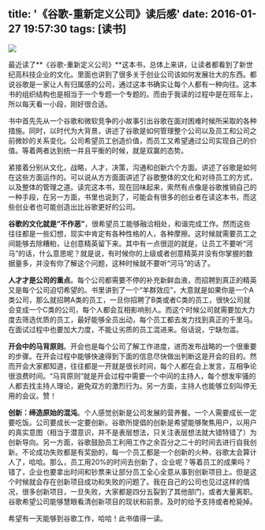 title: '《谷歌-重新定义公司》读后感'
date: 2016-01-27 19:57:30
tags: [读书]
---

![](http://7xl9v5.com1.z0.glb.clouddn.com/2016-01-27.jpg)

最近读了**《谷歌-重新定义公司》**这本书，总体上来讲，让读者都看到了新世纪高科技企业的文化。里面也讲到了很多关于创业公司该如何发展壮大的东西。都说谷歌是一家让人有归属感的公司，通过这本书确实让每个人都有一种向往。这本书的组织结构也是相当于一个专题一个专题的。而由于我读的过程中是在班车上，所以每天看一小段，刚好很合适。

书中首先先从一个谷歌和微软竞争的小故事引出谷歌在面对困难时候所采取的各种措施。同时，以时代为大背景，讲述了谷歌是如何管理整个公司以及员工和公司之前微妙的关系变化。公司希望员工创造价值，而员工又希望通过公司实现自己的价值。等着两者达到统一并且平衡的时候，就是双赢的态势。
<!--more-->
紧接着分别从文化，战略，人才，决策，沟通和创新六个方面。讲述了谷歌是如何在这些方面运作的。可以说从方方面面讲述了谷歌整体的文化和对待员工的方式，以及整体的管理之道。读完这本书，现在回味起来，索然有点像是谷歌推销自己的一种手段，在另一方面，书里也说到了，可能会有很多的创业者在读这本书，而这些创业者也可能创造出比谷歌更好的公司。

**谷歌的文化就是“不作恶”**，很希望员工能够融洽相处，和谐完成工作。然而这些往往都是一些幻想，现实中肯定有各种性格的人，各种摩擦。这时候就需要员工之间能够去除糟粕，让创意精英留下来。其中有一点很逗的就是，让员工不要听“河马”的话，什么意思呢？就是说，有时候你的上级或者创意精英并没有你掌握的数据量多，并没有你了解这个问题，这种时候就不要听“河马”的话了。

**人才才是公司的重点**。每个公司都需要不停的补充新鲜血液，而招聘到真正的精英又是每个公司迫切希望的。书里讲到了一个“羊群效应”，大意就是如果你是一个A类公司，那么就招聘A类的员工，一旦你招聘了B类或者C类的员工，很快公司就会变成一个C类的公司，每个人都会互相影响别人。而这个时候公司就需要加大力度去筛选优质的员工，最好能够全员出动，每个员工都去发力找到真正的千里马。在面试过程中也要加大力度，不能让劣质的员工混进来。俗话说，宁缺勿滥。

**开会中的马背原则**。开会也是每个公司了解工作进度，进而发布战略的一个很重要的步骤。在开会过程中能够快速得到下面的信息尽快做出判断这是开会的目的。然而开会大家都知道，往往都是一开就是很长时间，每个人都在会上发言，互相争论很浪费时间。“马背原则”就是开会过程中需要一个中间的主持人，每个想发牢骚的人都去找主持人理论，避免双方的激烈行为。另一方面，主持人也能够立刻叫停无用的会议。赞！

**创新：缔造原始的混沌**。个人感觉创新是公司发展的营养餐。一个人需要成长一定要吃饭。公司要成长一定要创新。谷歌所提倡的创新是希望能够聚焦用户，以用户的真实意图（相当于潜意识，并不是表层想法，只关注表层想法就大错特错了）为创新导向。另一方面，谷歌鼓励员工利用工作之余百分之二十的时间去进行自我创新。不论成功失败都是有奖励的，每一个员工都是一个创新的火种，谷歌太会算计人了，哈哈。那么，员工用20%的时间去创新了，企业呢？等着员工的成果吗？错了，企业也要拿出时间和钞票来让部分员工全心全意从事到创新项目上。但是这个时候就会存在创新项目成功和失败的问题了。我在自己的公司也见过这样的情况，很多创新项目，一旦失败，大家都是四分五裂到了其他部门，或者大量离职。谷歌希望公司能够慧眼看清创新项目的现状和前景。及时的给予支持或者枪毙掉。

希望有一天能够到谷歌工作，哈哈！此书值得一读。